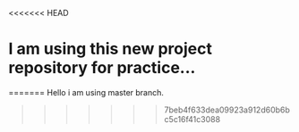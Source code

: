 <<<<<<< HEAD
# I am using this new project repository for practice...
=======
Hello i am using master branch.
>>>>>>> 7beb4f633dea09923a912d60b6bc5c16f41c3088
